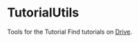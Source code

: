 # TutorialUtils
Tools for the Tutorial
Find tutorials on [Drive](https://drive.google.com/drive/folders/1vLhOZu5in4xg35EmaPxPJ5wxJIRlsQ3J?usp=sharing).
